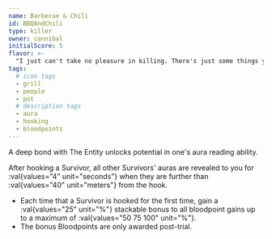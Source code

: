```yaml
---
name: Barbecue & Chili
id: BBQAndChili
type: killer
owner: cannibal
initialScore: 5
flavor: >-
  "I just can't take no pleasure in killing. There's just some things you gotta do. Don't mean you have to like it." -Drayton Sawyer
tags:
  # icon tags
  - grill
  - people
  - pot
  # description tags
  - aura
  - hooking
  - bloodpoints
---
```


A deep bond with The Entity unlocks potential in one's aura reading ability.

After hooking a Survivor, all other Survivors' auras are revealed to you for :val{values="4" unit="seconds"} when they are further than :val{values="40" unit="meters"} from the hook.

- Each time that a Survivor is hooked for the first time, gain a :val{values="25" unit="%"} stackable bonus to all bloodpoint gains up to a maximum of :val{values="50 75 100" unit="%"}.
- The bonus Bloodpoints are only awarded post-trial.
